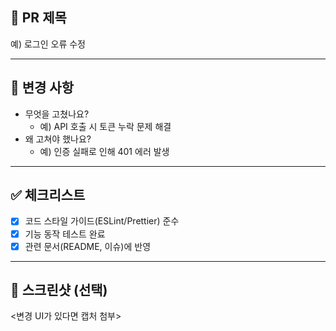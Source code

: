 <!-- 제목은 한 줄로 간결하게 작성해주세요. -->

## 📖 PR 제목

예) 로그인 오류 수정

---

## 📝 변경 사항

- 무엇을 고쳤나요?
  - 예) API 호출 시 토큰 누락 문제 해결
- 왜 고쳐야 했나요?
  - 예) 인증 실패로 인해 401 에러 발생

---

## ✅ 체크리스트

- [x] 코드 스타일 가이드(ESLint/Prettier) 준수
- [x] 기능 동작 테스트 완료
- [x] 관련 문서(README, 이슈)에 반영

---

## 📸 스크린샷 (선택)

<변경 UI가 있다면 캡처 첨부>
